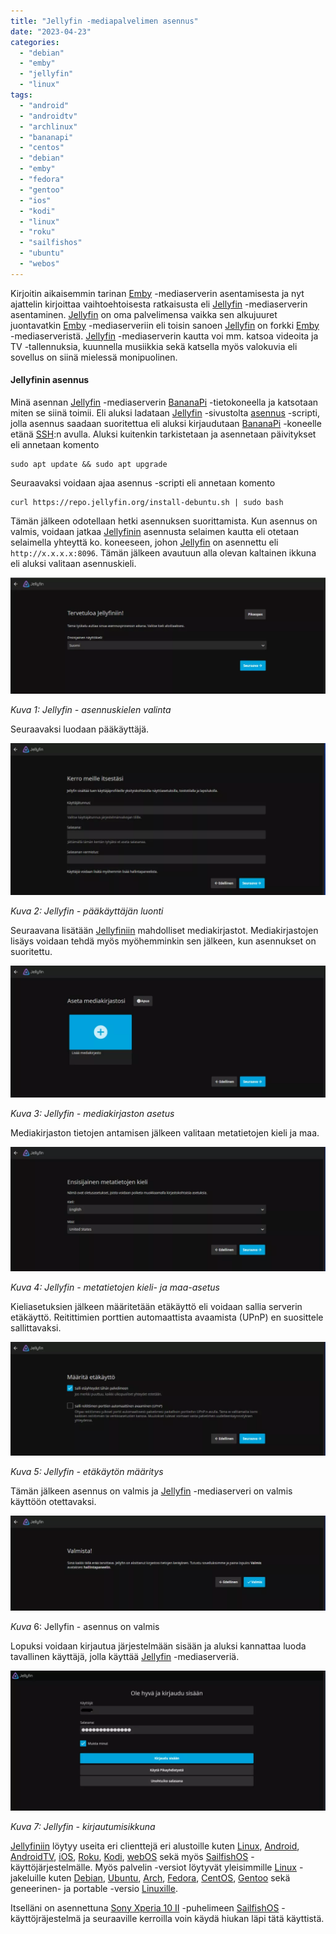 ```yaml
---
title: "Jellyfin -mediapalvelimen asennus"
date: "2023-04-23"
categories: 
  - "debian"
  - "emby"
  - "jellyfin"
  - "linux"
tags: 
  - "android"
  - "androidtv"
  - "archlinux"
  - "bananapi"
  - "centos"
  - "debian"
  - "emby"
  - "fedora"
  - "gentoo"
  - "ios"
  - "kodi"
  - "linux"
  - "roku"
  - "sailfishos"
  - "ubuntu"
  - "webos"
---
```


Kirjoitin aikaisemmin tarinan [Emby](/posts/oman-streemauspalvelun-rakentaminen/) -mediaserverin asentamisesta ja nyt ajattelin kirjoittaa vaihtoehtoisesta ratkaisusta eli [Jellyfin](https://jellyfin.org/) -mediaserverin asentaminen. [Jellyfin](https://jellyfin.org/) on oma palvelimensa vaikka sen alkujuuret juontavatkin [Emby](https://emby.media/) -mediaserveriin eli toisin sanoen [Jellyfin](https://jellyfin.org/) on forkki [Emby](https://emby.media/) -mediaserveristä. [Jellyfin](https://jellyfin.org/) -mediaserverin kautta voi mm. katsoa videoita ja TV -tallennuksia, kuunnella musiikkia sekä katsella myös valokuvia eli sovellus on siinä mielessä monipuolinen.

#### Jellyfinin asennus

Minä asennan [Jellyfin](https://jellyfin.org/) -mediaserverin [BananaPi](https://www.banana-pi.org/en/banana-pi-sbcs/10.html) -tietokoneella ja katsotaan miten se siinä toimii. Eli aluksi ladataan [Jellyfin](https://jellyfin.org/) -sivustolta [asennus](https://jellyfin.org/downloads/server) -scripti, jolla asennus saadaan suoritettua eli aluksi kirjaudutaan [BananaPi](https://www.banana-pi.org/en/banana-pi-sbcs/10.html) -koneelle etänä [SSH](https://fi.wikipedia.org/wiki/SSH):n avulla. Aluksi kuitenkin tarkistetaan ja asennetaan päivitykset eli annetaan komento

```
sudo apt update && sudo apt upgrade
```

Seuraavaksi voidaan ajaa asennus -scripti eli annetaan komento

```
curl https://repo.jellyfin.org/install-debuntu.sh | sudo bash
```

Tämän jälkeen odotellaan hetki asennuksen suorittamista. Kun asennus on valmis, voidaan jatkaa [Jellyfinin](https://jellyfin.org/) asennusta selaimen kautta eli otetaan selaimella yhteyttä ko. koneeseen, johon [Jellyfin](https://jellyfin.org/) on asennettu eli `http://x.x.x.x:8096`. Tämän jälkeen avautuun alla olevan kaltainen ikkuna eli aluksi valitaan asennuskieli.

![](/images/jellyfin-mediapalvelimen-asennus/Kuva1.webp)

_Kuva 1: Jellyfin - asennuskielen valinta_

Seuraavaksi luodaan pääkäyttäjä.

![](/images/jellyfin-mediapalvelimen-asennus/Kuva2.webp)

_Kuva 2: Jellyfin - pääkäyttäjän luonti_

Seuraavana lisätään [Jellyfiniin](https://jellyfin.org/) mahdolliset mediakirjastot. Mediakirjastojen lisäys voidaan tehdä myös myöhemminkin sen jälkeen, kun asennukset on suoritettu.

![](/images/jellyfin-mediapalvelimen-asennus/Kuva3.webp)

_Kuva 3: Jellyfin - mediakirjaston asetus_

Mediakirjaston tietojen antamisen jälkeen valitaan metatietojen kieli ja maa.

![](/images/jellyfin-mediapalvelimen-asennus/Kuva4.webp)

_Kuva 4: Jellyfin - metatietojen kieli- ja maa-asetus_

Kieliasetuksien jälkeen määritetään etäkäyttö eli voidaan sallia serverin etäkäyttö. Reitittimien porttien automaattista avaamista (UPnP) en suosittele sallittavaksi.

![](/images/jellyfin-mediapalvelimen-asennus/Kuva5.webp)

_Kuva 5: Jellyfin - etäkäytön määritys_

Tämän jälkeen asennus on valmis ja [Jellyfin](https://jellyfin.org/) -mediaserveri on valmis käyttöön otettavaksi.

![](/images/jellyfin-mediapalvelimen-asennus/Kuva6.webp)

_Kuva_ 6: Jellyfin - asennus on valmis

Lopuksi voidaan kirjautua järjestelmään sisään ja aluksi kannattaa luoda tavallinen käyttäjä, jolla käyttää [Jellyfin](https://jellyfin.org/) -mediaserveriä.

![](/images/jellyfin-mediapalvelimen-asennus/Kuva7.webp)

_Kuva 7: Jellyfin - kirjautumisikkuna_

[Jellyfiniin](https://jellyfin.org/downloads) löytyy useita eri clienttejä eri alustoille kuten [Linux](https://fi.wikipedia.org/wiki/Linux), [Android](https://fi.wikipedia.org/wiki/Android), [AndroidTV](https://fi.wikipedia.org/wiki/Android_TV), [iOS](https://fi.wikipedia.org/wiki/IOS), [Roku](https://en.wikipedia.org/wiki/Roku), [Kodi](https://fi.wikipedia.org/wiki/Kodi), [webOS](https://fi.wikipedia.org/wiki/WebOS) sekä myös [SailfishOS](https://sailfishos.org/) -käyttöjärjestelmälle. Myös palvelin -versiot löytyvät yleisimmille [Linux](https://fi.wikipedia.org/wiki/Linux) -jakeluille kuten [Debian](https://www.debian.org/), [Ubuntu](https://ubuntu.com/), [Arch](https://archlinux.org/), [Fedora](https://fedoraproject.org/), [CentOS](https://www.centos.org/), [Gentoo](https://www.gentoo.org/) sekä geneerinen- ja portable -versio [Linuxille](https://fi.wikipedia.org/wiki/Linux).

Itselläni on asennettuna [Sony Xperia 10 II](https://www.sony.fi/electronics/alypuhelimet/xperia-10m2) -puhelimeen [SailfishOS](https://sailfishos.org/) -käyttöjräjestelmä ja seuraaville kerroilla voin käydä hiukan läpi tätä käyttistä.

